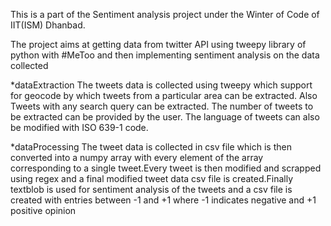 This is a part of the Sentiment analysis project under the Winter of Code of IIT(ISM) Dhanbad.

The project aims at getting data from twitter API using tweepy library of python with #MeToo and then implementing sentiment analysis on the data collected

*dataExtraction
The tweets data is collected using tweepy which support for geocode by which tweets from a particular area can be extracted.
Also Tweets with any search query can be extracted.
The number of tweets to be extracted can be provided by the user.
The language of tweets can also be modified with ISO 639-1 code.


*dataProcessing
The tweet data is collected in csv file which is then converted into a numpy array with every element of the array corresponding to a single tweet.Every tweet is then modified and scrapped using regex and a final modified tweet data csv file is created.Finally textblob is used for sentiment analysis of the tweets and a csv file is created with entries between -1 and +1 where -1 indicates negative and +1 positive opinion
